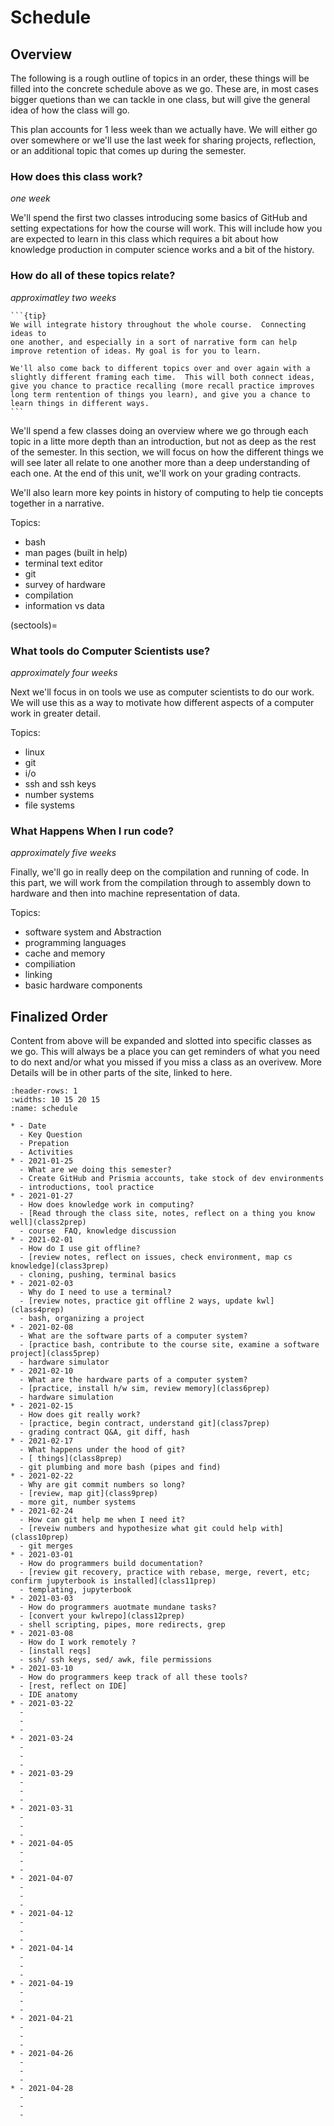 # Schedule



## Overview

The following is a rough outline of topics in an order, these things will be filled into the concrete schedule above  as we go.  These are, in most cases bigger quetions than we can tackle in one class, but will give the general idea of how the class will go.  

This plan accounts for 1 less week than we actually have.  We will either go over somewhere or we'll use the last week for sharing projects, reflection, or an additional topic that comes up during the semester.

### How does this class work?

_one week_

 We'll spend the first two classes introducing some basics of GitHub and setting expectations for how the course will work. This will include how you are expected to learn in this class which requires a bit about how knowledge production in computer science works and a bit of the history.  

### How do all of these topics relate?

_approximatley two weeks_
````{margin}
```{tip}
We will integrate history throughout the whole course.  Connecting ideas to
one another, and especially in a sort of narrative form can help improve retention of ideas. My goal is for you to learn.  

We'll also come back to different topics over and over again with a slightly different framing each time.  This will both connect ideas, give you chance to practice recalling (more recall practice improves long term rentention of things you learn), and give you a chance to learn things in different ways.
```
````
We'll spend a few classes doing an overview where we go through each topic in a litte more depth than an introduction, but not as deep as the rest of the semester. In this section, we will focus on how the different things we will see later all relate to one another more than a deep understanding of each one.  At the end of this unit, we'll work on your grading contracts.

We'll also learn more key points in history of computing to help tie concepts together in a narrative.


Topics:
- bash
- man pages (built in help)
- terminal text editor
- git
- survey of hardware
- compilation
- information vs data

(sectools)=
### What tools do Computer Scientists use?

_approximately four weeks_

Next we'll focus in on tools we use as computer scientists to do our work.  We will use this as a way to motivate how different aspects of a computer work in greater detail.   

Topics:
- linux
- git
- i/o
- ssh and ssh keys
- number systems
- file systems


### What Happens When I run code?

_approximately five weeks_

Finally, we'll go in really deep on the compilation and running of code. In this part, we will work from the compilation through to assembly down to hardware and then into machine representation of data.   

Topics:
- software system and Abstraction
- programming languages
- cache and memory
- compiliation
- linking
- basic hardware components


## Finalized Order

Content from above will be expanded and slotted into specific classes as we go. This will always be a place you can get reminders of what you need to do next and/or what you missed if you miss a class as an overivew.  More Details will be in other parts of the site, linked to here.


``````{list-table} Schedule
:header-rows: 1
:widths: 10 15 20 15
:name: schedule

* - Date
  - Key Question
  - Prepation
  - Activities
* - 2021-01-25
  - What are we doing this semester?
  - Create GitHub and Prismia accounts, take stock of dev environments
  - introductions, tool practice
* - 2021-01-27
  - How does knowledge work in computing?
  - [Read through the class site, notes, reflect on a thing you know well](class2prep)
  - course  FAQ, knowledge discussion
* - 2021-02-01
  - How do I use git offline?
  - [review notes, reflect on issues, check environment, map cs knowledge](class3prep)
  - cloning, pushing, terminal basics
* - 2021-02-03
  - Why do I need to use a terminal?
  - [review notes, practice git offline 2 ways, update kwl](class4prep)
  - bash, organizing a project
* - 2021-02-08
  - What are the software parts of a computer system?
  - [practice bash, contribute to the course site, examine a software project](class5prep)
  - hardware simulator
* - 2021-02-10
  - What are the hardware parts of a computer system?
  - [practice, install h/w sim, review memory](class6prep)
  - hardware simulation
* - 2021-02-15
  - How does git really work?
  - [practice, begin contract, understand git](class7prep)
  - grading contract Q&A, git diff, hash
* - 2021-02-17
  - What happens under the hood of git?
  - [ things](class8prep)
  - git plumbing and more bash (pipes and find)
* - 2021-02-22
  - Why are git commit numbers so long?
  - [review, map git](class9prep)
  - more git, number systems
* - 2021-02-24
  - How can git help me when I need it?
  - [reveiw numbers and hypothesize what git could help with](class10prep)
  - git merges
* - 2021-03-01
  - How do programmers build documentation?
  - [review git recovery, practice with rebase, merge, revert, etc; confirm jupyterbook is installed](class11prep)
  - templating, jupyterbook
* - 2021-03-03
  - How do programmers auotmate mundane tasks?
  - [convert your kwlrepo](class12prep)
  - shell scripting, pipes, more redirects, grep
* - 2021-03-08
  - How do I work remotely ?
  - [install reqs]
  - ssh/ ssh keys, sed/ awk, file permissions
* - 2021-03-10
  - How do programmers keep track of all these tools?
  - [rest, reflect on IDE]
  - IDE anatomy
* - 2021-03-22
  -
  -
  -
* - 2021-03-24
  -
  -
  -
* - 2021-03-29
  -
  -
  -
* - 2021-03-31
  -
  -
  -
* - 2021-04-05
  -
  -
  -
* - 2021-04-07
  -
  -
  -
* - 2021-04-12
  -
  -
  -
* - 2021-04-14
  -
  -
  -
* - 2021-04-19
  -
  -
  -
* - 2021-04-21
  -
  -
  -
* - 2021-04-26
  -
  -
  -
* - 2021-04-28
  -
  -
  -
``````
